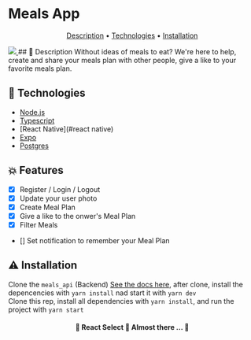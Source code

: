 # Meals App

<p align="center">
 <a href="#objetivo">Description</a> •
 <a href="#technologies">Technologies</a> • 
 <a href="#installation">Installation</a> 
</p>

<a href="https://www.linkedin.com/in/cau%C3%A3-souza-8129771b0/">
  <img src="https://img.shields.io/static/v1?label=Linkedin&message=MyProfile&color=4895ef&style=for-the-badge&logo=ghost"/>	
</a>
## 💚 Description
Without ideas of meals to eat? We're here to help, create and share your meals plan with other people, give a like to your favorite meals plan.

## 🚀 Technologies

<!--ts-->
   * [Node.js](#nodejs)
   * [Typescript](#typescript)
   * [React Native](#react native)
   * [Expo](#expo)  
   * [Postgres](#postgres)
<!--te-->

## 💥 Features

- [x] Register / Login / Logout
- [x] Update your user photo 
- [x] Create Meal Plan
- [x] Give a like to the onwer's Meal Plan
- [x] Filter Meals  
- [] Set notification to remember your Meal Plan

## ⚠ Installation

Clone the `meals_api` (Backend) <a href="https://github.com/CauaS1/meals_api">See the docs here</a>, after clone, install the depencencies with `yarn install` nad start it with `yarn dev`
<br>
Clone this rep, install all dependencies with `yarn install`, and run the project with `yarn start`

<h4 align="center"> 
	🚧  React Select 🚀 Almost there ...  🚧
</h4>
